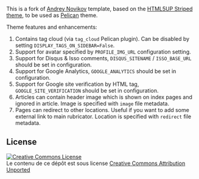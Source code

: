 This is a fork of [Andrey Novikov](https://github.com/andreynovikov/pelican-html5up-striped) template, based on the [HTML5UP Striped theme](http://html5up.net/striped), to be used as [Pelican](http://getpelican.com/) theme.

Theme features and enhancements:

1. Contains tag cloud (via `tag_cloud` Pelican plugin). Can be disabled by setting `DISPLAY_TAGS_ON_SIDEBAR=False`.
2. Support for avatar specified by `PROFILE_IMG_URL` configuration setting.
3. Support for Disqus & Isso comments, `DISQUS_SITENAME` / `ISSO_BASE_URL` should be set in configuration.
4. Support for Google Analytics, `GOOGLE_ANALYTICS` should be set in configuration.
5. Support for Google site verification by HTML tag, `GOOGLE_SITE_VERIFICATION` should be set in configuration.
6. Articles can contain header image which is shown on index pages and ignored in article. Image is specified with `image` file metadata.
7. Pages can redirect to other locations. Useful if you want to add some external link to main rubricator. Location is specified with `redirect` file metadata.


## License

<a rel="license" href="http://creativecommons.org/licenses/by/3.0/"><img alt="Creative Commons License" style="border-width:0" src="https://i.creativecommons.org/l/by/3.0/88x31.png" /></a><br />Le contenu de ce dépôt est sous license <a rel="license" href="http://creativecommons.org/licenses/by/3.0/">Creative Commons Attribution Unported</a>
